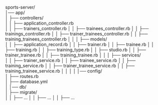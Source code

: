 sports-server/                           
│── app/                                 
│   ├── controllers/                     
│   │   ├── application_controller.rb    
│   │   ├── trainers_controller.rb
│   │   ├── trainees_controller.rb
│   │   ├── trainings_controller.rb
│   │   ├── trainer_trainees_controller.rb
│   │   ├── training_trainees_controller.rb
│   │
│   ├── models/                          
│   │   ├── application_record.rb
│   │   ├── trainer.rb
│   │   ├── trainee.rb
│   │   ├── training.rb
│   │   ├── training_type.rb
│   │   ├── studio.rb
│   │   ├── trainer_trainee.rb
│   │   ├── training_trainee.rb
│   │
│   ├── services/                       
│   │   ├── trainer_service.rb
│   │   ├── trainee_service.rb
│   │   ├── training_service.rb
│   │   ├── trainer_trainee_service.rb
│   │   ├── training_trainee_service.rb
│   │
│   │
│── config/                              
│   ├── routes.rb                        
│   ├── database.yml                      
│
│── db/                                
│   ├── migrate/                        
│   │   ├── ...
│   │   ├── ...
│   │   ├── ...
